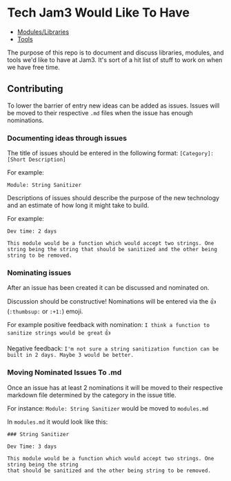 Tech Jam3 Would Like To Have
============================

* [Modules/Libraries](modules.md)
* [Tools](tools.md)

The purpose of this repo is to document and discuss libraries, modules, and tools we'd like to have at Jam3. It's sort of a hit list of stuff to work on when we have free time.

## Contributing

To lower the barrier of entry new ideas can be added as issues. Issues will be moved to their respective `.md` files when the issue has enough nominations.

### Documenting ideas through issues

The title of issues should be entered in the following format:
`[Category]: [Short Description]`

For example:

`Module: String Sanitizer`

Descriptions of issues should describe the purpose of the new technology and an estimate of how long it might take to build.

For example:
```
Dev time: 2 days

This module would be a function which would accept two strings. One string being the string that should be sanitized and the other being string to be removed.
```

### Nominating issues

After an issue has been created it can be discussed and nominated on.

Discussion should be constructive! Nominations will be entered via the :thumbsup: (`:thumbsup:` or `:+1:`) emoji.

For example positive feedback with nomination:
`I think a function to sanitize strings would be great` :thumbsup:

Negative feedback:
`I'm not sure a string sanitization function can be built in 2 days. Maybe 3 would be better.`

### Moving Nominated Issues To .md

Once an issue has at least 2 nominations it will be moved to their respective markdown file determined by the category in the issue title.

For instance:
`Module: String Sanitizer` would be moved to `modules.md`

In `modules.md` it would look like this:

```
### String Sanitizer

Dev Time: 3 days

This module would be a function which would accept two strings. One string being the string 
that should be sanitized and the other being string to be removed.
```
